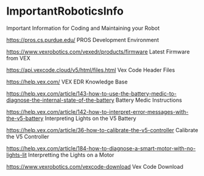 # ImportantRoboticsInfo
Important Information for Coding and Maintaining your Robot


https://pros.cs.purdue.edu/    PROS Development Environment

https://www.vexrobotics.com/vexedr/products/firmware  Latest Firmware from VEX

https://api.vexcode.cloud/v5/html/files.html    Vex Code Header Files

https://help.vex.com/  VEX EDR Knowledge Base

https://help.vex.com/article/143-how-to-use-the-battery-medic-to-diagnose-the-internal-state-of-the-battery Battery Medic Instructions

https://help.vex.com/article/142-how-to-interpret-error-messages-with-the-v5-battery Interpreting Lights on the V5 Battery

https://help.vex.com/article/36-how-to-calibrate-the-v5-controller  Calibrate the V5 Controller

https://help.vex.com/article/184-how-to-diagnose-a-smart-motor-with-no-lights-lit  Interpretting the Lights on a Motor

https://www.vexrobotics.com/vexcode-download  Vex Code Download
